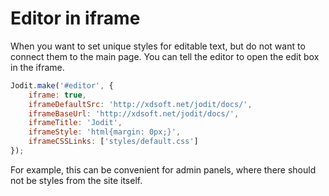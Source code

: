 # Editor in iframe

When you want to set unique styles for editable text, but do not want to connect them to the main page.
You can tell the editor to open the edit box in the iframe.

```js
Jodit.make('#editor', {
	iframe: true,
	iframeDefaultSrc: 'http://xdsoft.net/jodit/docs/',
	iframeBaseUrl: 'http://xdsoft.net/jodit/docs/',
	iframeTitle: 'Jodit',
	iframeStyle: 'html{margin: 0px;}',
	iframeCSSLinks: ['styles/default.css']
});
```

For example, this can be convenient for admin panels, where there should not be styles from the site itself.
